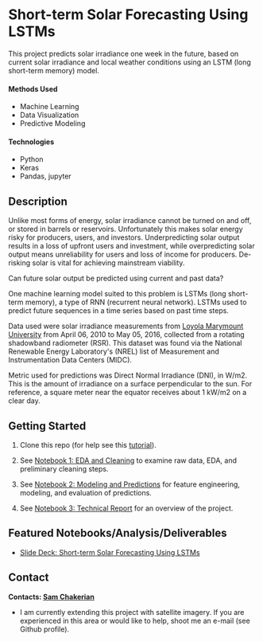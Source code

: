 # Short-term Solar Forecasting Using LSTMs
This project predicts solar irradiance one week in the future, based on current solar irradiance and local weather conditions using an LSTM (long short-term memory) model.

#### Methods Used
* Machine Learning
* Data Visualization
* Predictive Modeling

#### Technologies
* Python
* Keras
* Pandas, jupyter

## Description
Unlike most forms of energy, solar irradiance cannot be turned on and off, or stored in barrels or reservoirs. Unfortunately this makes solar energy risky for producers, users, and investors. Underpredicting solar output results in a loss of upfront users and investment, while overpredicting solar output means unreliability for users and loss of income for producers. De-risking solar is vital for achieving mainstream viability.

Can future solar output be predicted using current and past data?

One machine learning model suited to this problem is LSTMs (long short-term memory), a type of RNN (recurrent neural network). LSTMs used to predict future sequences in a time series based on past time steps.

Data used were solar irradiance measurements from [Loyola Marymount University](https://midcdmz.nrel.gov/apps/go2url.pl?site=LMU_) from April 06, 2010 to May 05, 2016, collected from a rotating shadowband radiometer (RSR). This dataset was found via the National Renewable Energy Laboratory's (NREL) list of Measurement and Instrumentation Data Centers (MIDC).

Metric used for predictions was Direct Normal Irradiance (DNI), in W/m2. This is the amount of irradiance on a surface perpendicular to the sun. For reference, a square meter near the equator receives about 1 kW/m2 on a clear day.

## Getting Started

1. Clone this repo (for help see this [tutorial](https://help.github.com/articles/cloning-a-repository/)).

2. See [Notebook 1: EDA and Cleaning](https://github.com/samchaaa/capstone_repo/blob/master/1_EDA%20and%20Cleaning.ipynb) to examine raw data, EDA, and preliminary cleaning steps.
    
3. See [Notebook 2: Modeling and Predictions](https://github.com/samchaaa/capstone_repo/blob/master/2_Modeling%20and%20Predictions.ipynb) for feature engineering, modeling, and evaluation of predictions.

4. See [Notebook 3: Technical Report](https://github.com/samchaaa/capstone_repo/blob/master/3_Technical_Report.ipynb) for an overview of the project.

## Featured Notebooks/Analysis/Deliverables
* [Slide Deck: Short-term Solar Forecasting Using LSTMs](https://docs.google.com/presentation/d/1AzhJZZMlhhHzTSzhDT9g5xVkLBVuIuJTVMbXXLKdAno/present?slide=id.p)

## Contact

**Contacts: [Sam Chakerian](https://github.com/samchaaa)**

* I am currently extending this project with satellite imagery. If you are experienced in this area or would like to help, shoot me an e-mail (see Github profile).
